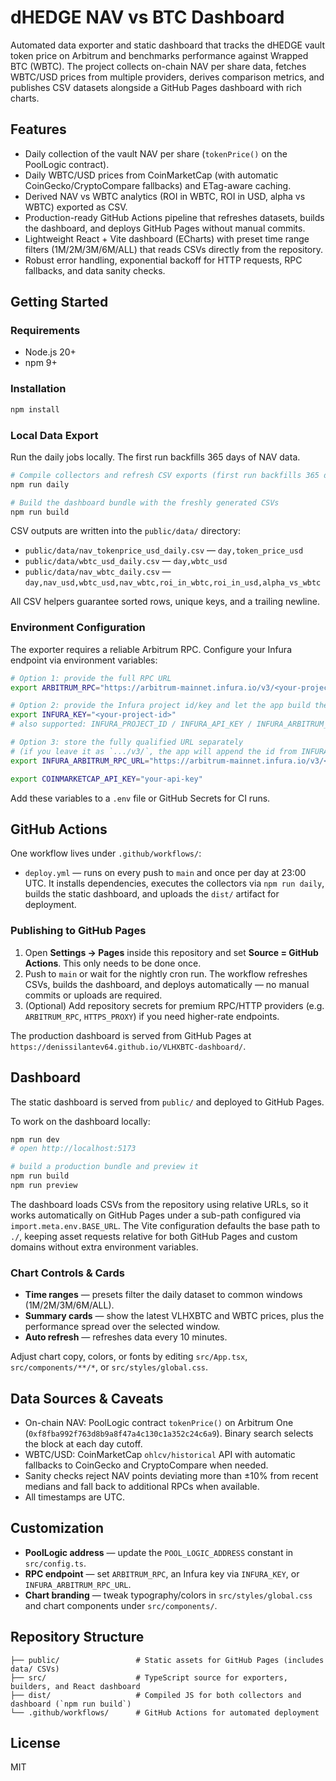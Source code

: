 # dHEDGE NAV vs BTC Dashboard

Automated data exporter and static dashboard that tracks the dHEDGE vault token price on Arbitrum and benchmarks performance against Wrapped BTC (WBTC). The project collects on-chain NAV per share data, fetches WBTC/USD prices from multiple providers, derives comparison metrics, and publishes CSV datasets alongside a GitHub Pages dashboard with rich charts.

## Features

- Daily collection of the vault NAV per share (`tokenPrice()` on the PoolLogic contract).
- Daily WBTC/USD prices from CoinMarketCap (with automatic CoinGecko/CryptoCompare fallbacks) and ETag-aware caching.
- Derived NAV vs WBTC analytics (ROI in WBTC, ROI in USD, alpha vs WBTC) exported as CSV.
- Production-ready GitHub Actions pipeline that refreshes datasets, builds the dashboard, and deploys GitHub Pages without manual commits.
- Lightweight React + Vite dashboard (ECharts) with preset time range filters (1M/2M/3M/6M/ALL) that reads CSVs directly from the repository.
- Robust error handling, exponential backoff for HTTP requests, RPC fallbacks, and data sanity checks.

## Getting Started

### Requirements

- Node.js 20+
- npm 9+

### Installation

```bash
npm install
```

### Local Data Export

Run the daily jobs locally. The first run backfills 365 days of NAV data.

```bash
# Compile collectors and refresh CSV exports (first run backfills 365 days)
npm run daily

# Build the dashboard bundle with the freshly generated CSVs
npm run build
```

CSV outputs are written into the `public/data/` directory:

- `public/data/nav_tokenprice_usd_daily.csv` — `day,token_price_usd`
- `public/data/wbtc_usd_daily.csv` — `day,wbtc_usd`
- `public/data/nav_wbtc_daily.csv` — `day,nav_usd,wbtc_usd,nav_wbtc,roi_in_wbtc,roi_in_usd,alpha_vs_wbtc`

All CSV helpers guarantee sorted rows, unique keys, and a trailing newline.

### Environment Configuration

The exporter requires a reliable Arbitrum RPC. Configure your Infura endpoint via environment variables:

```bash
# Option 1: provide the full RPC URL
export ARBITRUM_RPC="https://arbitrum-mainnet.infura.io/v3/<your-project-id>"

# Option 2: provide the Infura project id/key and let the app build the URL
export INFURA_KEY="<your-project-id>"
# also supported: INFURA_PROJECT_ID / INFURA_API_KEY / INFURA_ARBITRUM_KEY

# Option 3: store the fully qualified URL separately
# (if you leave it as `.../v3/`, the app will append the id from INFURA_KEY; without any key Infura rejects the call)
export INFURA_ARBITRUM_RPC_URL="https://arbitrum-mainnet.infura.io/v3/<your-project-id>"

export COINMARKETCAP_API_KEY="your-api-key"
```

Add these variables to a `.env` file or GitHub Secrets for CI runs.


## GitHub Actions

One workflow lives under `.github/workflows/`:

- `deploy.yml` — runs on every push to `main` and once per day at 23:00 UTC. It installs dependencies, executes the collectors via `npm run daily`, builds the static dashboard, and uploads the `dist/` artifact for deployment.


### Publishing to GitHub Pages

1. Open **Settings → Pages** inside this repository and set **Source = GitHub Actions**. This only needs to be done once.
2. Push to `main` or wait for the nightly cron run. The workflow refreshes CSVs, builds the dashboard, and deploys automatically — no manual commits or uploads are required.
3. (Optional) Add repository secrets for premium RPC/HTTP providers (e.g. `ARBITRUM_RPC`, `HTTPS_PROXY`) if you need higher-rate endpoints.

The production dashboard is served from GitHub Pages at `https://denissilantev64.github.io/VLHXBTC-dashboard/`.

## Dashboard

The static dashboard is served from `public/` and deployed to GitHub Pages.

To work on the dashboard locally:

```bash
npm run dev
# open http://localhost:5173

# build a production bundle and preview it
npm run build
npm run preview
```

The dashboard loads CSVs from the repository using relative URLs, so it works automatically on GitHub Pages under a sub-path configured via `import.meta.env.BASE_URL`. The Vite configuration defaults the base path to `./`, keeping asset requests relative for both GitHub Pages and custom domains without extra environment variables.

### Chart Controls & Cards

- **Time ranges** — presets filter the daily dataset to common windows (1M/2M/3M/6M/ALL).
- **Summary cards** — show the latest VLHXBTC and WBTC prices, plus the performance spread over the selected window.
- **Auto refresh** — refreshes data every 10 minutes.

Adjust chart copy, colors, or fonts by editing `src/App.tsx`, `src/components/**/*`, or `src/styles/global.css`.

## Data Sources & Caveats

- On-chain NAV: PoolLogic contract `tokenPrice()` on Arbitrum One (`0xf8fba992f763d8b9a8f47a4c130c1a352c24c6a9`). Binary search selects the block at each day cutoff.
- WBTC/USD: CoinMarketCap `ohlcv/historical` API with automatic fallbacks to CoinGecko and CryptoCompare when needed.
- Sanity checks reject NAV points deviating more than ±10% from recent medians and fall back to additional RPCs when available.
- All timestamps are UTC.

## Customization

- **PoolLogic address** — update the `POOL_LOGIC_ADDRESS` constant in `src/config.ts`.
- **RPC endpoint** — set `ARBITRUM_RPC`, an Infura key via `INFURA_KEY`, or `INFURA_ARBITRUM_RPC_URL`.
- **Chart branding** — tweak typography/colors in `src/styles/global.css` and chart components under `src/components/`.

## Repository Structure

```
├── public/                 # Static assets for GitHub Pages (includes data/ CSVs)
├── src/                    # TypeScript source for exporters, builders, and React dashboard
├── dist/                   # Compiled JS for both collectors and dashboard (`npm run build`)
└── .github/workflows/      # GitHub Actions for automated deployment

```

## License

MIT
